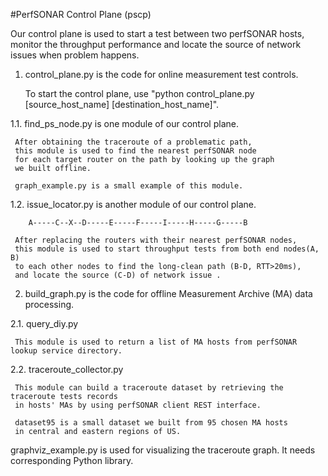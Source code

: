 #PerfSONAR Control Plane (pscp)

Our control plane is used to start a test between two perfSONAR hosts, monitor the throughput performance and locate the source of network issues when problem happens.

1. control_plane.py is the code for online measurement test controls.

   To start the control plane, use "python control_plane.py [source_host_name] [destination_host_name]".

 1.1. find_ps_node.py is one module of our control plane.

     After obtaining the traceroute of a problematic path, 
     this module is used to find the nearest perfSONAR node 
     for each target router on the path by looking up the graph 
     we built offline.

     graph_example.py is a small example of this module.

 1.2. issue_locator.py is another module of our control plane.

        A-----C--X--D-----E-----F-----I-----H-----G-----B

     After replacing the routers with their nearest perfSONAR nodes, 
     this module is used to start throughput tests from both end nodes(A, B) 
     to each other nodes to find the long-clean path (B-D, RTT>20ms), 
     and locate the source (C-D) of network issue .

2. build_graph.py is the code for offline Measurement Archive (MA) data processing.

 2.1. query_diy.py 
    
     This module is used to return a list of MA hosts from perfSONAR lookup service directory.

 2.2. traceroute_collector.py

     This module can build a traceroute dataset by retrieving the traceroute tests records 
     in hosts' MAs by using perfSONAR client REST interface.

     dataset95 is a small dataset we built from 95 chosen MA hosts 
     in central and eastern regions of US.

graphviz_example.py is used for visualizing the traceroute graph. It needs corresponding Python library.



